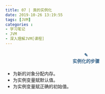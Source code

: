 ```yaml
---
title: 07 | 类的实例化
date: 2019-10-26 13:19:55
tags: [JVM]
categories :
- 学习笔记
- JVM
- 深入理解JVM[课程]
---
```


#### <center><font color = "#36648B">✎</font><br/><font color = "#36648B">实例化的步骤</font></center>
- 为新的对象分配内存。
- 为实例变量赋默认值。
- 为实例变量赋正确的初始值。